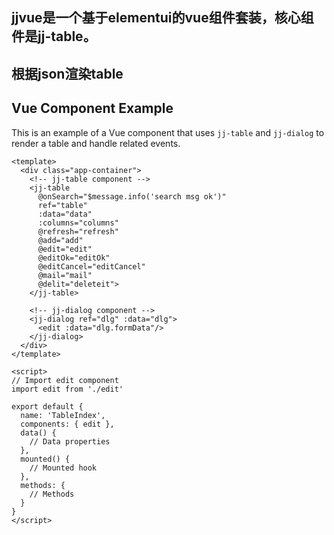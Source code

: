 ## jjvue是一个基于elementui的vue组件套装，核心组件是jj-table。
## 根据json渲染table


## Vue Component Example

This is an example of a Vue component that uses `jj-table` and `jj-dialog` to render a table and handle related events.

```vue
<template>
  <div class="app-container">
    <!-- jj-table component -->
    <jj-table
      @onSearch="$message.info('search msg ok')"
      ref="table"
      :data="data"
      :columns="columns"
      @refresh="refresh"
      @add="add"
      @edit="edit"
      @editOk="editOk"
      @editCancel="editCancel"
      @mail="mail"
      @delit="deleteit">
    </jj-table>

    <!-- jj-dialog component -->
    <jj-dialog ref="dlg" :data="dlg">
      <edit :data="dlg.formData"/>
    </jj-dialog>
  </div>
</template>

<script>
// Import edit component
import edit from './edit'

export default {
  name: 'TableIndex',
  components: { edit },
  data() {
    // Data properties
  },
  mounted() {
    // Mounted hook
  },
  methods: {
    // Methods
  }
}
</script>
